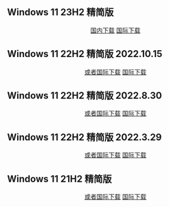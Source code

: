 ## Windows 11 23H2 精简版

<p align="center">
    <a class="btn" rel="noopener noreferrer" href="https://download.fuibafuyu.net/d/db/System/Windows/Lite/Win11-23H2-Lite-Stable231105.iso">国内下载</a>
    <a class="btn" rel="noopener noreferrer" href="https://download.fuibafuyu.net/d/OD/System/Windows/Lite/Win11-23H2-Lite-Stable231105.iso">国际下载</a>
</p>

## Windows 11 22H2 精简版 2022.10.15

<p align="center">
    <!-- <a class="btn" rel="noopener noreferrer" href="https://download.fuibafuyu.net/d/123/System/Windows/Lite/Win11-22H2-Lite-Stable221015.iso">联通下载</a> -->
    <!-- <a class="btn" rel="noopener noreferrer" href="https://download.fuibafuyu.net/d/139/System/Windows/Lite/Win11-22H2-Lite-Stable221015.iso">移动下载</a> -->
    <a class="btn" rel="noopener noreferrer" href="https://download.fuibafuyu.net/d/Ali/System/Windows/Lite/Win11-22H2-Lite-Stable221015.iso">或者国际下载</a>
    <a class="btn" rel="noopener noreferrer" href="https://download.fuibafuyu.net/d/OD/System/Windows/Lite/Win11-22H2-Lite-Stable221015.iso">国际下载</a>
</p>

## Windows 11 22H2 精简版 2022.8.30

<p align="center">
    <!-- <a class="btn" rel="noopener noreferrer" href="https://download.fuibafuyu.net/d/123/System/Windows/Lite/Win11-22H2-Lite-Stable220830.iso">联通下载</a> -->
    <!-- <a class="btn" rel="noopener noreferrer" href="https://download.fuibafuyu.net/d/139/System/Windows/Lite/Win11-22H2-Lite-Stable220830.iso">移动下载</a> -->
    <a class="btn" rel="noopener noreferrer" href="https://download.fuibafuyu.net/d/Ali/System/Windows/Lite/Win11-22H2-Lite-Stable220830.iso">或者国际下载</a>
    <a class="btn" rel="noopener noreferrer" href="https://download.fuibafuyu.net/d/OD/System/Windows/Lite/Win11-22H2-Lite-Stable220830.iso">国际下载</a>
</p>

## Windows 11 22H2 精简版 2022.3.29

<p align="center">
    <!-- <a class="btn" rel="noopener noreferrer" href="https://download.fuibafuyu.net/d/123/System/Windows/Lite/Win11-22H2-Lite-ALPHA220329.iso">联通下载</a> -->
    <!-- <a class="btn" rel="noopener noreferrer" href="https://download.fuibafuyu.net/d/139/System/Windows/Lite/Win11-22H2-Lite-ALPHA220329.iso">移动下载</a> -->
    <a class="btn" rel="noopener noreferrer" href="https://download.fuibafuyu.net/d/Ali/System/Windows/Lite/Win11-22H2-Lite-ALPHA220329.iso">或者国际下载</a>
    <a class="btn" rel="noopener noreferrer" href="https://download.fuibafuyu.net/d/OD/System/Windows/Lite/Win11-22H2-Lite-ALPHA220329.iso">国际下载</a>
</p>

## Windows 11 21H2 精简版

<p align="center">
    <!-- <a class="btn" rel="noopener noreferrer" href="https://download.fuibafuyu.net/d/123/System/Windows/Lite/Win11-21H2-Lite-ALPHA211003.iso">联通下载</a> -->
    <!-- <a class="btn" rel="noopener noreferrer" href="https://download.fuibafuyu.net/d/139/System/Windows/Lite/Win11-21H2-Lite-ALPHA211003.iso">移动下载</a> -->
    <a class="btn" rel="noopener noreferrer" href="https://download.fuibafuyu.net/d/Ali/System/Windows/Lite/Win11-21H2-Lite-ALPHA211003.iso">或者国际下载</a>
    <a class="btn" rel="noopener noreferrer" href="https://download.fuibafuyu.net/d/OD/System/Windows/Lite/Win11-21H2-Lite-ALPHA211003.iso">国际下载</a>
</p>